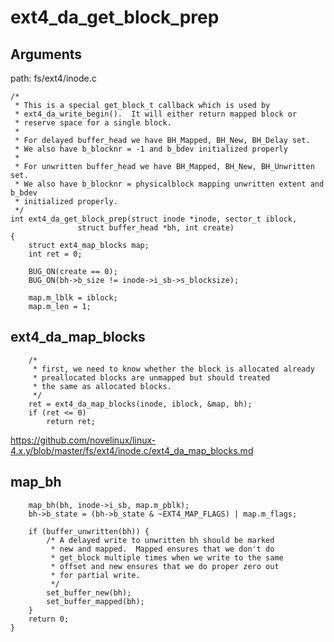 ext4_da_get_block_prep
========================================

Arguments
----------------------------------------

path: fs/ext4/inode.c
```
/*
 * This is a special get_block_t callback which is used by
 * ext4_da_write_begin().  It will either return mapped block or
 * reserve space for a single block.
 *
 * For delayed buffer_head we have BH_Mapped, BH_New, BH_Delay set.
 * We also have b_blocknr = -1 and b_bdev initialized properly
 *
 * For unwritten buffer_head we have BH_Mapped, BH_New, BH_Unwritten set.
 * We also have b_blocknr = physicalblock mapping unwritten extent and b_bdev
 * initialized properly.
 */
int ext4_da_get_block_prep(struct inode *inode, sector_t iblock,
               struct buffer_head *bh, int create)
{
    struct ext4_map_blocks map;
    int ret = 0;

    BUG_ON(create == 0);
    BUG_ON(bh->b_size != inode->i_sb->s_blocksize);

    map.m_lblk = iblock;
    map.m_len = 1;
```

ext4_da_map_blocks
----------------------------------------

```
    /*
     * first, we need to know whether the block is allocated already
     * preallocated blocks are unmapped but should treated
     * the same as allocated blocks.
     */
    ret = ext4_da_map_blocks(inode, iblock, &map, bh);
    if (ret <= 0)
        return ret;
```

https://github.com/novelinux/linux-4.x.y/blob/master/fs/ext4/inode.c/ext4_da_map_blocks.md

map_bh
----------------------------------------

```
    map_bh(bh, inode->i_sb, map.m_pblk);
    bh->b_state = (bh->b_state & ~EXT4_MAP_FLAGS) | map.m_flags;

    if (buffer_unwritten(bh)) {
        /* A delayed write to unwritten bh should be marked
         * new and mapped.  Mapped ensures that we don't do
         * get_block multiple times when we write to the same
         * offset and new ensures that we do proper zero out
         * for partial write.
         */
        set_buffer_new(bh);
        set_buffer_mapped(bh);
    }
    return 0;
}
```